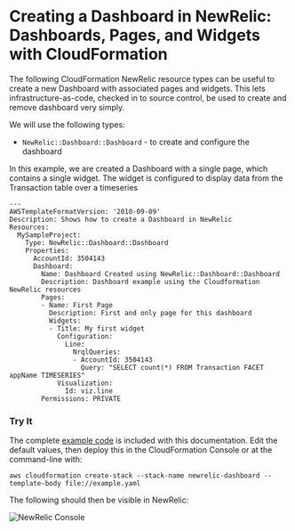 # Creating a Dashboard in NewRelic: Dashboards, Pages, and Widgets with CloudFormation

The following CloudFormation NewRelic resource types can be useful to create a new Dashboard with associated pages and
widgets. This lets infrastructure-as-code, checked in to source control,
be used to create and remove dashboard very simply.

We will use the following types:

* `NewRelic::Dashboard::Dashboard` - to create and configure the dashboard

In this example, we are created a Dashboard with a single page, which contains a single widget. The widget is configured
to display data from the Transaction table over a timeseries

```
---
AWSTemplateFormatVersion: '2010-09-09'
Description: Shows how to create a Dashboard in NewRelic
Resources:
  MySampleProject:
    Type: NewRelic::Dashboard::Dashboard
    Properties:
      AccountId: 3504143
      Dashboard:
        Name: Dashboard Created using NewRelic::Dashboard::Dashboard
        Description: Dashboard example using the Cloudformation NewRelic resources
        Pages:
        - Name: First Page
          Description: First and only page for this dashboard
          Widgets:
          - Title: My first widget
            Configuration:
              Line:
                NrqlQueries:
                - AccountId: 3504143
                  Query: "SELECT count(*) FROM Transaction FACET appName TIMESERIES"
            Visualization:
              Id: viz.line
        Permissions: PRIVATE
```

### Try It

The complete [example code](example.yaml) is included with this documentation.
Edit the default values, then deploy this in the CloudFormation Console or at the command-line with:

```
aws cloudformation create-stack --stack-name newrelic-dashboard --template-body file://example.yaml
```

The following should then be visible in NewRelic:

![NewRelic Console](alert.png)
